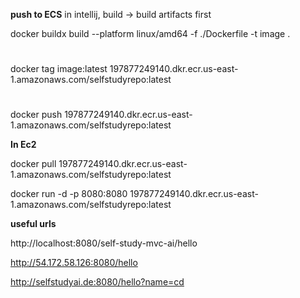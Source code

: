 
**push to ECS**
in intellij, build -> build artifacts first

docker buildx build --platform linux/amd64 -f ./Dockerfile -t image .
#
docker tag image:latest 197877249140.dkr.ecr.us-east-1.amazonaws.com/selfstudyrepo:latest
#
docker push 197877249140.dkr.ecr.us-east-1.amazonaws.com/selfstudyrepo:latest



**In Ec2** 

docker pull 197877249140.dkr.ecr.us-east-1.amazonaws.com/selfstudyrepo:latest

docker run -d -p 8080:8080 197877249140.dkr.ecr.us-east-1.amazonaws.com/selfstudyrepo:latest


**useful urls**

http://localhost:8080/self-study-mvc-ai/hello

http://54.172.58.126:8080/hello

http://selfstudyai.de:8080/hello?name=cd
